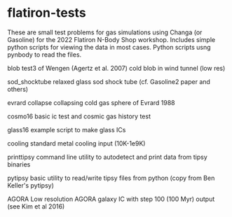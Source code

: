 # flatiron-tests

These are small test problems for gas simulations using Changa (or Gasoline) for the 2022 Flatiron N-Body Shop workshop.
Includes simple python scripts for viewing the data in most cases.  Python scripts usng pynbody to read the files.


blob              test3 of Wengen (Agertz et al. 2007) cold blob in wind tunnel (low res)

sod_shocktube     relaxed glass sod shock tube (cf. Gasoline2 paper and others)

evrard collapse   collapsing cold gas sphere of Evrard 1988

cosmo16           basic ic test and cosmic gas history test

glass16           example script to make glass ICs

cooling           standard metal cooling input (10K-1e9K)

printtipsy        command line utility to autodetect and print data from tipsy binaries

pytipsy           basic utility to read/write tipsy files from python (copy from Ben Keller's pytipsy)

AGORA             Low resolution AGORA galaxy IC with step 100 (100 Myr) output (see Kim et al 2016)


